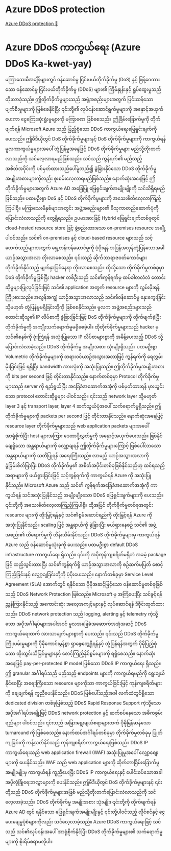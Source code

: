 # Azure DDoS protection

[Azure DDoS protection 🔗](https://www.coursera.org/learn/microsoft-sc-900-exam-preparation-and-practice/lecture/4FIMs/azure-ddos-protection)

# Azure DDoS ကာကွယ်ရေး (Azure DDoS Ka-kwet-yay)

မကြာသေးမီအချိန်များတွင် ဝန်ဆောင်မှု ငြင်းပယ်တိုက်ခိုက်မှု (DoS) နှင့် ဖြန့်ဝေထားသော ဝန်ဆောင်မှု ငြင်းပယ်တိုက်ခိုက်မှု (DDoS) များ၏ ကြိမ်နှုန်းနှင့် ရှုပ်ထွေးမှုသည် တိုးလာခဲ့သည်။ ဤတိုက်ခိုက်မှုများသည် အဖွဲ့အစည်းများအတွက် ပြင်းထန်သော ပျက်စီးမှုများကို ဖြစ်စေနိုင်ပြီး ၎င်းတို့၏ လုပ်ငန်းဆောင်ရွက်မှုများကို အနှောင့်အယှက်ပေးကာ ငွေကြေးဆုံးရှုံးမှုများကို မကြာခဏ ဖြစ်စေသည်။ ဤခြိမ်းခြောက်မှုကို တိုက်ဖျက်ရန် Microsoft Azure သည် ပြည့်စုံသော DDoS ကာကွယ်ရေးဖြေရှင်းချက်ကို ပေးသည်။ ဤဗီဒီယိုတွင် DoS တိုက်ခိုက်မှုများနှင့် DoS တိုက်ခိုက်မှုများကို ကာကွယ်ရန် မူလကာကွယ်မှုများအပေါ် တုံ့ပြန်မှုအနေဖြင့် DDoS တိုက်ခိုက်မှုများ မည်သို့တိုးတက်လာသည်ကို သင်လေ့လာရမည်ဖြစ်သည်။ သင်သည် ကွန်ရက်၏ မည်သည့်အစိတ်အပိုင်းကို ပစ်မှတ်ထားသည်ပေါ်မူတည်၍ ခွဲခြားနိုင်သော DDoS တိုက်ခိုက်မှုအမျိုးအစားများကိုလည်း စူးစမ်းလေ့လာရမည်ဖြစ်သည်။ နောက်ဆုံးအနေဖြင့် ဤတိုက်ခိုက်မှုများအတွက် Azure AD အခြေပြု ဖြေရှင်းချက်အမျိုးမျိုးကို သင်သိရှိရမည်ဖြစ်သည်။ ပထမဦးစွာ DoS နှင့် DDoS တိုက်ခိုက်မှုများကို အသေးစိတ်လေ့လာကြည့်ကြပါစို့။ မကြာသေးမီနှစ်များအတွင်း အဖွဲ့အစည်းများ၏ ဗိသုကာတည်ဆောက်ပုံကို ပြောင်းလဲလာသည်ကို တွေ့ရှိရသည်။ ဥပမာအားဖြင့် Hybrid ဖြေရှင်းချက်တစ်ခုတွင် cloud-hosted resource store ဖြင့် ဖွဲ့စည်းထားသော on-premises resource အချို့ ပါဝင်သည်။ သင်၏ on-premises နှင့် cloud-based resource များသည် သင့်ဖောက်သည်များအတွက် ရှေ့တန်းဝန်ဆောင်မှုကို ပံ့ပိုးရန် အပြန်အလှန်တုံ့ပြန်သောအခါ ယာဉ်အသွားအလာ တိုးလာစေသည်။ ၎င်းသည် ဆိုက်ဘာရာဇဝတ်ကောင်များ တိုက်ခိုက်နိုင်သည့် မျက်နှာပြင်နေရာ တိုးလာစေသည်။ ထိုသို့သော တိုက်ခိုက်မှုတစ်ခုမှာ DoS တိုက်ခိုက်မှုဖြစ်ပြီး hacker တစ်ဦးသည် သင်၏ကွန်ရက်မှ ထပ်ခါတလဲလဲ တောင်းဆိုမှုများပြုလုပ်ခြင်းဖြင့် သင်၏ application အတွက် resource များကို လွှမ်းမိုးရန် ကြိုးစားသည်။ အလွန်အကျွံ ယာဉ်အသွားအလာသည် သင်၏ဝန်ဆောင်မှု နှေးကွေးခြင်း သို့မဟုတ် တုံ့ပြန်မှုမရှိခြင်းတို့ကို ဖြစ်စေနိုင်သည်။ မူလက အဖွဲ့အစည်းများသည် တောင်းဆိုသူ၏ IP လိပ်စာကို ခွဲခြားခြင်းဖြင့် DoS တိုက်ခိုက်မှုများကို တိုက်ဖျက်ခဲ့ပြီး တိုက်ခိုက်မှုကို အကျိုးသက်ရောက်မှုမရှိစေခဲ့ပါ။ ထိုတိုက်ခိုက်မှုများသည် hacker မှ သင်၏စနစ်ကို ဗုံးကြဲရန် အသုံးပြုသော IP လိပ်စာများစွာကို အမိန့်ပေးသည့် DDoS သို့ ပြောင်းလဲလာခဲ့သည်။ DDoS တိုက်ခိုက်မှု အမျိုးအစား သုံးမျိုးရှိသည်။ ပထမဦးစွာ Volumetric တိုက်ခိုက်မှုများကို တရားဝင်ယာဉ်အသွားအလာဖြင့် ကွန်ရက်ကို ရေလွှမ်းမိုးခြင်းဖြင့် ရရှိပြီး bandwidth အားလုံးကို အသုံးပြုသည်။ ဤတိုက်ခိုက်မှုအမျိုးအစားကို bits per second ဖြင့် တိုင်းတာနိုင်သည်။ နောက်တစ်ခုမှာ Protocol တိုက်ခိုက်မှုများသည် server ကို ရည်ရွယ်ပြီး အခြေခံအဆောက်အအုံကို ပစ်မှတ်ထားရန် မှားယွင်းသော protocol တောင်းဆိုမှုများ ပါဝင်သည်။ ၎င်းသည် network layer သို့မဟုတ် layer 3 နှင့် transport layer, layer 4 ဆက်သွယ်ပုံအပေါ် သက်ရောက်မှုရှိသည်။ ဤတိုက်ခိုက်မှုများကို packets per second ဖြင့် တိုင်းတာနိုင်သည်။ နောက်ဆုံးအနေဖြင့် resource layer တိုက်ခိုက်မှုများသည် web application packets များအပေါ် အာရုံစိုက်ပြီး host များအကြား ဒေတာပို့လွှတ်မှုကို အနှောင့်အယှက်ပေးသည်။ ဖြစ်နိုင်ချေရှိသော အန္တရာယ်များကို လျှော့ချရန် ဤတိုက်ခိုက်မှုများကြောင့် ဖြစ်ပေါ်လာသော အန္တရာယ်များကို သတိပြုရန် အရေးကြီးသည်။ လာမည့် ယာဉ်အသွားအလာကို ခွဲခြမ်းစိတ်ဖြာပြီး DDoS တိုက်ခိုက်မှု၏ အစိတ်အပိုင်းတစ်ခုဖြစ်နိုင်သည်ဟု ထင်ရသည့်အရာများကို ဖယ်ရှားခြင်းဖြင့် သင့်ကွန်ရက်ကို ကာကွယ်ရန် Azure ကို အသုံးပြုနိုင်သည်။ Microsoft Azure သည် သင်၏ ကွန်ရက်အခြေခံအဆောက်အအုံကို ကာကွယ်ရန် သင်အသုံးပြုနိုင်သည့် အမျိုးမျိုးသော DDoS ဖြေရှင်းချက်များကို ပေးသည်။ ၎င်းတို့ကို အသေးစိတ်လေ့လာကြည့်ကြပါစို့။ ထို့အပြင် တိုက်ခိုက်မှုတစ်ခုအတွင်း resource များကို တိုးမြှင့်ရန်နှင့် သင်၏စွမ်းဆောင်ရည်ကို တိုးမြှင့်ရန် Azure ကို အသုံးပြုနိုင်သည်။ scaling ဖြင့် အန္တရာယ်ကို ခွဲခြားပြီး ဖယ်ရှားနေစဉ် သင်၏ အဖွဲ့အစည်း၏ ထိရောက်မှုကို ထိန်းသိမ်းနိုင်သည်။ DDoS တိုက်ခိုက်မှုများမှ ကာကွယ်ရန် Azure သည် ဝန်ဆောင်မှုသုံးခုကို ပေးသည်။ ပထမဦးစွာ default DDoS infrastructure ကာကွယ်ရေး ရှိသည်။ ၎င်းကို အပိုကုန်ကျစရိတ်မရှိဘဲ အခမဲ့ package ဖြင့် ထည့်သွင်းထားပြီး သင်၏ကွန်ရက်ရှိ ယာဉ်အသွားအလာကို စဉ်ဆက်မပြတ် စောင့်ကြည့်ခြင်းနှင့် လျှော့ချခြင်းတို့ကို ပံ့ပိုးပေးသည်။ နောက်တစ်ခုမှာ Service Level Agreement (SLA) အောက်တွင် ရနိုင်သော ပိုမိုအဆင့်မြင့်သော ဝန်ဆောင်မှုတစ်ခုဖြစ်သည့် DDoS Network Protection ဖြစ်သည်။ Microsoft မှ အကြံပေးပြီး သင်ဖွင့်ရန် ညွှန်ကြားနိုင်သည့် အကောင်းဆုံး အလေ့အကျင့်များနှင့် လုပ်ဆောင်ရန် ဒီဇိုင်းထုတ်ထားသည်။ DDoS network protection သည် logging, alerting နှင့် telemetry ကဲ့သို့သော အပိုအင်္ဂါရပ်များအပါအဝင် မူလအခြေခံအဆောက်အအုံအဆင့် DDoS ကာကွယ်ရေးထက် အားသာချက်များစွာကို ပေးသည်။ ၎င်းသည် DDoS တိုက်ခိုက်မှု ကြိုးပမ်းမှုများကို ပိုမိုကောင်းမွန်စွာ ရှာဖွေတွေ့ရှိရန်နှင့် တုံ့ပြန်ရန်အတွက် ပိုမိုပြည့်စုံသော ထိုးထွင်းသိမြင်မှုများနှင့် စောင့်ကြည့်နိုင်စွမ်းများကို ရရှိစေသည်။ နောက်ဆုံးအနေဖြင့် pay-per-protected IP model ဖြစ်သော DDoS IP ကာကွယ်ရေး ရှိသည်။ ဤ granular အင်္ဂါရပ်သည် မည်သည့် endpoints များကို ကာကွယ်ရမည်ကို ရွေးချယ်နိုင်စေပြီး အရေးကြီးသော resource များကိုသာ ကာကွယ်ခြင်းဖြင့် ကုန်ကျစရိတ်များကို ချေဖျက်ရန် ကူညီပေးနိုင်သည်။ DDoS ဖြစ်ပေါ်သည့်အခါ လက်ထဲတွင်ရှိသော dedicated division တစ်ခုဖြစ်သည့် DDoS Rapid Response Support ကဲ့သို့သော အပိုအင်္ဂါရပ်အချို့ဖြင့် DDoS network protection နှင့် ဆက်စပ်နေသော အဓိကစွမ်းရည်များ ပါဝင်သည်။ ၎င်းသည် အခြားရွေးချယ်စရာများထက် ပိုမိုမြန်ဆန်သော turnaround ကို ဖြစ်စေသည်။ နောက်ထပ်အင်္ဂါရပ်တစ်ခုမှာ တိုက်ခိုက်မှုတစ်ခုမှ ပြုတ်ကျခြင်းကို ကန့်သတ်နိုင်သည့် ကုန်ကျစရိတ်ကာကွယ်ရေးဖြစ်သည်။ DDoS IP ကာကွယ်ရေးသည် web application firewall (WAF) အသုံးပြုမှုအပေါ် လျှော့စျေးများကို ပေးနိုင်သည်။ WAF သည် web application များကို ဆိုက်ဘာခြိမ်းခြောက်မှုအမျိုးမျိုးမှ ကာကွယ်ရန် ကူညီပေးပြီး DDoS IP ကာကွယ်ရေးနှင့် ပေါင်းစပ်သောအခါ အပိုလုံခြုံရေးအလွှာများကို ပေးနိုင်သည်။ ဤဗီဒီယိုတွင် DoS တိုက်ခိုက်မှုများနှင့် ၎င်းတို့သည် DDoS တိုက်ခိုက်မှုများအဖြစ် မည်သို့တိုးတက်ပြောင်းလဲလာသည်ကို သင်လေ့လာခဲ့သည်။ DDoS တိုက်ခိုက်မှု အမျိုးအစား သုံးမျိုး၊ ၎င်းတို့ကို တိုက်ဖျက်ရန် Azure AD တွင် ရနိုင်သော ဖြေရှင်းချက်အမျိုးမျိုးနှင့် ၎င်းတို့ပါဝင်သည့် လိုင်စင်နှင့် ငွေပေးချေမှုပုံစံများကိုလည်း သင်လေ့လာခဲ့သည်။ Azure DDoS ကာကွယ်ရေးဖြင့် သင်သည် သင်၏လုပ်ငန်းအပေါ် အာရုံစိုက်နိုင်ပြီး DDoS တိုက်ခိုက်မှုများ၏ သက်ရောက်မှုများကို စိုးရိမ်စရာမလိုပါ။
